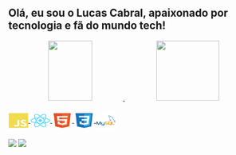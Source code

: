 ## Olá, eu sou  o  Lucas Cabral, apaixonado por tecnologia e fã do mundo  tech!

  <div align="center">
    <a href="https://github.com/lucas1996dev">
    <img height="120px" width="42%" src="https://github-readme-stats.vercel.app/api?username=lucas1996dev&show_icons=true&theme=chartreuse-dark&include_all_commits=true&count_private=true"/>
    <img height="120px"  width="50%" src="https://github-readme-stats.vercel.app/api/top-langs/?username=lucas1996dev&layout=compact&langs_count=7&theme=chartreuse-dark"/>
  </div>

   <div style="display: inline_block"><br>
    <img align="center" alt="Rafa-Js" height="30" width="40" src="https://raw.githubusercontent.com/devicons/devicon/master/icons/javascript/javascript-plain.svg">
    <img align="center" alt="Rafa-React" height="30" width="40" src="https://raw.githubusercontent.com/devicons/devicon/master/icons/react/react-original.svg">
    <img align="center" alt="Rafa-HTML" height="30" width="40" src="https://raw.githubusercontent.com/devicons/devicon/master/icons/html5/html5-original.svg">
    <img align="center" alt="Rafa-CSS" height="30" width="40" src="https://raw.githubusercontent.com/devicons/devicon/master/icons/css3/css3-original.svg">
     <img align="center" alt="Rafa-Js" height="40" width="40" src="https://github.com/devicons/devicon/blob/master/icons/mysql/mysql-original-wordmark.svg">
  </div>
  <br>
  
  <div> 
 <a href = "mailto:lucascfdev@gmail.com"><img src="https://img.shields.io/badge/-Gmail-%23333?style=for-the-badge&logo=gmail&logoColor=white" target="_blank"></a>
  <a href="https://www.linkedin.com/in/lucascf1996/" target="_blank"><img src="https://img.shields.io/badge/-LinkedIn-%230077B5?style=for-the-badge&logo=linkedin&logoColor=white" target="_blank"></a> 
 
 
 
</div>

